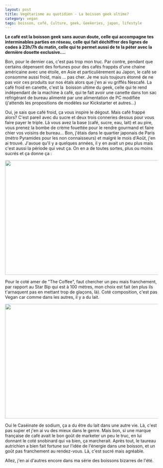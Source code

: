 ```yaml
---
layout: post
title: Vegétarisme au quotidien - La boisson geek ultime?
category: vegan
tags: boisson, café, Culture, geek, Geekeries, japon, lifestyle
---
```

**Le café est la boisson geek sans aucun doute, celle qui accompagne tes interminables parties en réseau, celle qui fait déchiffrer des lignes de codes à 23h/7h du matin, celle qui te permet aussi de te la péter avec la dernière dosette exclusive....**

Bon, pour le dernier cas, c'est pas trop mon truc. Par contre, pendant que certains dépensent des fortunes pour des cafés frappés d'une chaine américaine avec une étoile, en Asie et particulièrement au Japon, le café se consomme aussi froid, mais ... pas cher. Je me suis toujours étonné de ne pas voir ces produits sur nos étals alors que j'en ai vu griffés Nescafé. La café froid en canette, c'est la &nbsp;boisson ultime du geek, celle qui te rend indépendant de la machine à café, qui te fait avoir une canette dans ton sac réfrigérant de bureau alimenté par une alimentation de PC modifiée (j'attends les propositions de modèles sur Kickstarter et autres...)

Oui, je sais que café froid, ça vous inspire le dégout. Mais café frappé alors? C'est pareil avec du sucre et deux trois conneries dessus pour vous faire payer le triple. Là vous avez la base (café, sucre, eau, lait) et au pire, vous prenez la bombe de crème fouettée pour le rendre gourmand et faire chier vos voisins de bureau... Bon, j'étais dans le quartier japonais de Paris (métro Pyramides pour les non connaisseurs) et malgré le mois d'Août, j'en ai trouvé. J'avoue qu'il y a quelques années, il y en avait un peu plus mais c'est aussi la période qui veut ça. On en a de toutes sortes, plus ou moins sucrés et ça donne ça :

<img class="aligncenter size-large wp-image-20795" src="https://cheziceman.files.wordpress.com/2017/08/dsc_6585.jpg?w=672" alt="" width="672" height="378">

Pour le coté amer de "The Coffee", faut chercher un peu mais franchement, par rapport au Star Bip qui est à 100 mètres, mon choix est fait (en plus ils t'arnaquent pas en mettant trop de glaçons, là). Coté composition, c'est pas Vegan car comme dans les autres, il y a du lait.

<img class="aligncenter size-large wp-image-20794" src="https://cheziceman.files.wordpress.com/2017/08/dsc_6586.jpg?w=672" alt="" width="672" height="378">

Oui le Caséinate de sodium, ça a du être du lait dans une autre vie. Là, c'est pas super et j'en ai vu des mieux dans le genre. Mais bon, si une marque française de café avait le bon goût de marketer un peu le truc, en lui donnant le coté snobinard qui va bien, ça marcherait. Après tout, le taureau autrichien a bien fait fortune sur l'idée de l'énergie dans une boisson, et un goût pas franchement au rendez-vous. Là, c'est sucré mais agréable.

Allez, j'en ai d'autres encore dans ma série des boissons bizarres de l'été.
